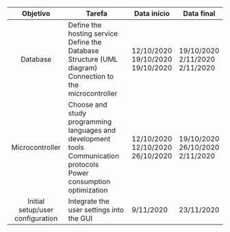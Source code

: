 | Objetivo                          |Tarefa                                                        |Data início  |Data final   |
|:---:                              |---                                                           |---          |---          |
|Database                                    |Define the hosting service <br /> Define the Database Structure (UML diagram) <br /> Connection to the microcontroller  |12/10/2020 <br /> 19/10/2020 <br /> 19/10/2020  |19/10/2020 <br /> 2/11/2020 <br /> 2/11/2020  |
|Microcontroller                                    |Choose and study programming languages and development tools <br /> Communication protocols <br /> Power consumption optimization |12/10/2020 <br />12/10/2020 <br />26/10/2020   |19/10/2020 <br />26/10/2020 <br />2/11/2020  |
|Initial setup/user configuration   |Integrate the user settings into the GUI                      |9/11/2020    |23/11/2020   |
